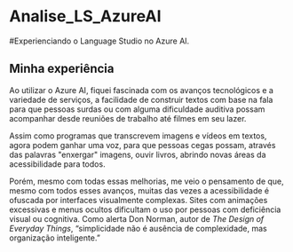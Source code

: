 # Analise_LS_AzureAI
#Experienciando o Language Studio no Azure AI.

## Minha experiência

Ao utilizar o Azure AI, fiquei fascinada com os avanços tecnológicos e a variedade de serviços, a facilidade de construir textos com base na fala para que pessoas surdas ou com alguma dificuldade auditiva possam acompanhar desde reuniões de trabalho até filmes em seu lazer.

Assim como programas que transcrevem imagens e vídeos em textos, agora podem ganhar uma voz, para que pessoas cegas possam, através das palavras "enxergar" imagens, ouvir livros, abrindo novas áreas da acessibilidade para todos.

Porém, mesmo com todas essas melhorias, me veio o pensamento de que, mesmo com todos esses avanços, muitas das vezes a acessibilidade é ofuscada por interfaces visualmente complexas. Sites com animações excessivas e menus ocultos dificultam o uso por pessoas com deficiência visual ou cognitiva. Como alerta Don Norman, autor de *The Design of Everyday Things*, “simplicidade não é ausência de complexidade, mas organização inteligente.”

